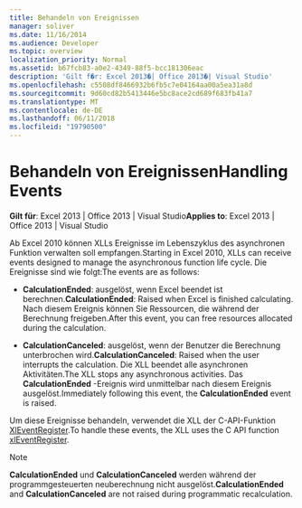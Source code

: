 ```yaml
---
title: Behandeln von Ereignissen
manager: soliver
ms.date: 11/16/2014
ms.audience: Developer
ms.topic: overview
localization_priority: Normal
ms.assetid: b67fcb83-a0e2-4349-88f5-bcc181306eac
description: 'Gilt f�r: Excel 2013�| Office 2013�| Visual Studio'
ms.openlocfilehash: c5508df8466932b6fb5c7e04164aa00a5ea31a8d
ms.sourcegitcommit: 9d60cd82b5413446e5bc8ace2cd689f683fb41a7
ms.translationtype: MT
ms.contentlocale: de-DE
ms.lasthandoff: 06/11/2018
ms.locfileid: "19790500"
---
```

# <a name="handling-events"></a><span data-ttu-id="3dc0c-103">Behandeln von Ereignissen</span><span class="sxs-lookup"><span data-stu-id="3dc0c-103">Handling Events</span></span>

 <span data-ttu-id="3dc0c-104">**Gilt für**: Excel 2013 | Office 2013 | Visual Studio</span><span class="sxs-lookup"><span data-stu-id="3dc0c-104">**Applies to**: Excel 2013 | Office 2013 | Visual Studio</span></span> 
  
<span data-ttu-id="3dc0c-105">Ab Excel 2010 können XLLs Ereignisse im Lebenszyklus des asynchronen Funktion verwalten soll empfangen.</span><span class="sxs-lookup"><span data-stu-id="3dc0c-105">Starting in Excel 2010, XLLs can receive events designed to manage the asynchronous function life cycle.</span></span> <span data-ttu-id="3dc0c-106">Die Ereignisse sind wie folgt:</span><span class="sxs-lookup"><span data-stu-id="3dc0c-106">The events are as follows:</span></span>
  
- <span data-ttu-id="3dc0c-107">**CalculationEnded**: ausgelöst, wenn Excel beendet ist berechnen.</span><span class="sxs-lookup"><span data-stu-id="3dc0c-107">**CalculationEnded**: Raised when Excel is finished calculating.</span></span> <span data-ttu-id="3dc0c-108">Nach diesem Ereignis können Sie Ressourcen, die während der Berechnung freigeben.</span><span class="sxs-lookup"><span data-stu-id="3dc0c-108">After this event, you can free resources allocated during the calculation.</span></span>
    
- <span data-ttu-id="3dc0c-109">**CalculationCanceled**: ausgelöst, wenn der Benutzer die Berechnung unterbrochen wird.</span><span class="sxs-lookup"><span data-stu-id="3dc0c-109">**CalculationCanceled**: Raised when the user interrupts the calculation.</span></span> <span data-ttu-id="3dc0c-110">Die XLL beendet alle asynchronen Aktivitäten.</span><span class="sxs-lookup"><span data-stu-id="3dc0c-110">The XLL stops any asynchronous activities.</span></span> <span data-ttu-id="3dc0c-111">Das **CalculationEnded** -Ereignis wird unmittelbar nach diesem Ereignis ausgelöst.</span><span class="sxs-lookup"><span data-stu-id="3dc0c-111">Immediately following this event, the **CalculationEnded** event is raised.</span></span> 
    
<span data-ttu-id="3dc0c-112">Um diese Ereignisse behandeln, verwendet die XLL der C-API-Funktion [XlEventRegister](xleventregister.md).</span><span class="sxs-lookup"><span data-stu-id="3dc0c-112">To handle these events, the XLL uses the C API function [xlEventRegister](xleventregister.md).</span></span> 
  
> [!NOTE]
> <span data-ttu-id="3dc0c-113">**CalculationEnded** und **CalculationCanceled** werden während der programmgesteuerten neuberechnung nicht ausgelöst.</span><span class="sxs-lookup"><span data-stu-id="3dc0c-113">**CalculationEnded** and **CalculationCanceled** are not raised during programmatic recalculation.</span></span> 
  

